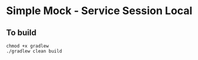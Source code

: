 # Simple Mock - Service Session Local

## To build

```shell
chmod +x gradlew
./gradlew clean build
```
